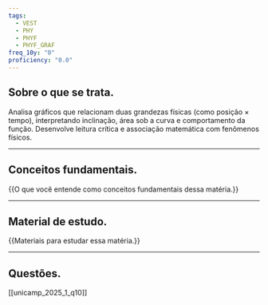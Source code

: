 ```yaml
---
tags:
  - VEST
  - PHY
  - PHYF
  - PHYF_GRAF
freq_10y: "0"
proficiency: "0.0"
---
```

## Sobre o que se trata.

Analisa gráficos que relacionam duas grandezas físicas (como posição × tempo), interpretando inclinação, área sob a curva e comportamento da função. Desenvolve leitura crítica e associação matemática com fenômenos físicos.

--- 
## Conceitos fundamentais.

{{O que você entende como conceitos fundamentais dessa matéria.}}

---
## Material de estudo.

{{Materiais para estudar essa matéria.}}

--- 
## Questões.

[[unicamp_2025_1_q10]]